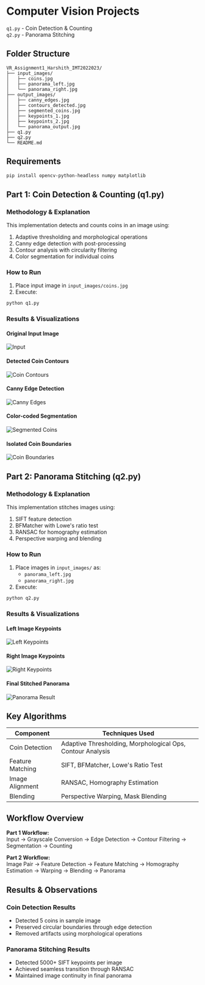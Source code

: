 # Computer Vision Projects
`q1.py` - Coin Detection & Counting  
`q2.py` - Panorama Stitching

## Folder Structure  
```
VR_Assignment1_Harshith_IMT2022023/
├── input_images/
│   ├── coins.jpg
│   ├── panorama_left.jpg
│   └── panorama_right.jpg
├── output_images/
│   ├── canny_edges.jpg
│   ├── contours_detected.jpg
│   ├── segmented_coins.jpg
│   ├── keypoints_1.jpg
│   ├── keypoints_2.jpg
│   └── panorama_output.jpg
├── q1.py
├── q2.py
└── README.md
```

## Requirements
```bash
pip install opencv-python-headless numpy matplotlib
```

## Part 1: Coin Detection & Counting (q1.py)
### Methodology & Explanation
This implementation detects and counts coins in an image using:
1. Adaptive thresholding and morphological operations
2. Canny edge detection with post-processing
3. Contour analysis with circularity filtering
4. Color segmentation for individual coins

### How to Run  
1. Place input image in `input_images/coins.jpg`  
2. Execute:  
```bash
python q1.py
```

### Results & Visualizations 

#### Original Input Image
![Input](./input_images/coins.jpg)

#### Detected Coin Contours
![Coin Contours](./output_images/contours_detected.jpg)

#### Canny Edge Detection
![Canny Edges](./output_images/canny_edges.jpg)

#### Color-coded Segmentation
![Segmented Coins](./output_images/segmented_coins.jpg)

#### Isolated Coin Boundaries
![Coin Boundaries](./output_images/coin_boundaries.jpg)

## Part 2: Panorama Stitching (q2.py)
### Methodology & Explanation
This implementation stitches images using:
1. SIFT feature detection
2. BFMatcher with Lowe's ratio test
3. RANSAC for homography estimation
4. Perspective warping and blending

### How to Run  
1. Place images in `input_images/` as:  
   - `panorama_left.jpg`  
   - `panorama_right.jpg`  
2. Execute:  
```bash
python q2.py
```

### Results & Visualizations

#### Left Image Keypoints
![Left Keypoints](./output_images/left_image_keypoints.jpg)

#### Right Image Keypoints
![Right Keypoints](./output_images/right_image_keypoints.jpg)

#### Final Stitched Panorama
![Panorama Result](./output_images/final_panorama.jpg)

## Key Algorithms
| Component          | Techniques Used                     |
|--------------------|-------------------------------------|
| Coin Detection     | Adaptive Thresholding, Morphological Ops, Contour Analysis |
| Feature Matching   | SIFT, BFMatcher, Lowe's Ratio Test  |
| Image Alignment    | RANSAC, Homography Estimation       |
| Blending           | Perspective Warping, Mask Blending  |

## Workflow Overview

**Part 1 Workflow:**  
Input → Grayscale Conversion → Edge Detection → Contour Filtering → Segmentation → Counting

**Part 2 Workflow:**  
Image Pair → Feature Detection → Feature Matching → Homography Estimation → Warping → Blending → Panorama

## Results & Observations  

### Coin Detection Results
- Detected 5 coins in sample image
- Preserved circular boundaries through edge detection
- Removed artifacts using morphological operations

### Panorama Stitching Results
- Detected 5000+ SIFT keypoints per image
- Achieved seamless transition through RANSAC
- Maintained image continuity in final panorama
```

